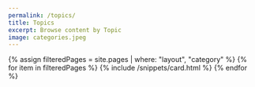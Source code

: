 ```yaml
---
permalink: /topics/
title: Topics
excerpt: Browse content by Topic
image: categories.jpeg
---
```

<!-- Content -->
<main class="p-3" aria-label="Content">
    <section class="container">
        <div class="row row-cols-1 row-cols-md-3">
            {% assign filteredPages = site.pages | where: "layout", "category" %}
            {% for item in filteredPages %}
            {% include /snippets/card.html %}
            {% endfor %}
        </div>
    </section>
</main>